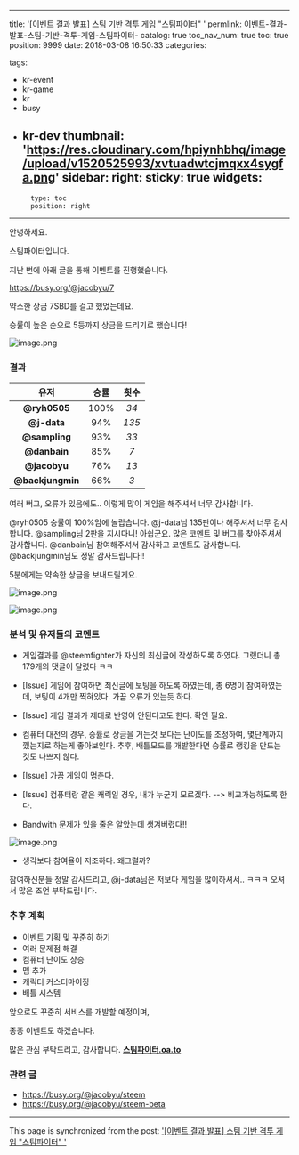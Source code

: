 
---
title: '[이벤트 결과 발표] 스팀 기반 격투 게임 "스팀파이터" '
permlink: 이벤트-결과-발표-스팀-기반-격투-게임-스팀파이터-
catalog: true
toc_nav_num: true
toc: true
position: 9999
date: 2018-03-08 16:50:33
categories:

tags:
- kr-event
- kr-game
- kr
- busy
- kr-dev
thumbnail: 'https://res.cloudinary.com/hpiynhbhq/image/upload/v1520525993/xvtuadwtcjmqxx4sygfa.png'
sidebar:
    right:
        sticky: true
widgets:
    -
        type: toc
        position: right
---


안녕하세요.

스팀파이터입니다.

지난 번에 아래 글을 통해 이벤트를 진행했습니다.

https://busy.org/@jacobyu/7

약소한 상금 7SBD를 걸고 했었는데요.

승률이 높은 순으로 5등까지 상금을 드리기로 했습니다!

![image.png](https://res.cloudinary.com/hpiynhbhq/image/upload/v1520525993/xvtuadwtcjmqxx4sygfa.png)

### 결과

|  <center>유저</center> |  <center>승률</center> |  <center>횟수</center> |
|:--------|:--------:|--------:|
|<center>**@ryh0505**</center> | <center>100%</center> |<center>*34*</center> |
|<center>**@j-data**</center> | <center>94%</center> |<center>*135*</center> |
|<center>**@sampling**</center> | <center>93%</center> |<center>*33*</center> |
|<center>**@danbain**</center> | <center>85% </center> |<center>*7*</center> |
|<center>**@jacobyu**</center> | <center>76%</center> |<center>*13*</center> |
|<center>**@backjungmin**</center> | <center>66%</center> |<center>*3*</center> |


여러 버그, 오류가 있음에도..
이렇게 많이 게임을 해주셔서 너무 감사합니다.

@ryh0505 승률이 100%임에 놀랍습니다.
@j-data님 135판이나 해주셔서 너무 감사합니다.
@sampling님 2판을 지시다니! 아쉽군요. 많은 코멘트 및 버그를 찾아주셔서 감사합니다.
@danbain님 참여해주셔서 감사하고 코멘트도 감사합니다.
@backjungmin님도 정말 감사드립니다!!

5분에게는 약속한 상금을 보내드릴게요.

![image.png](https://res.cloudinary.com/hpiynhbhq/image/upload/v1520526407/prouxpdhcziaynwh9lbd.png)

![image.png](https://res.cloudinary.com/hpiynhbhq/image/upload/v1520526451/vfalw2alyhxctuq8ahg8.png)

### 분석 및 유저들의 코멘트

* 게임결과를 @steemfighter가 자신의 최신글에 작성하도록 하였다.
그랬더니 총 179개의 댓글이 달렸다 ㅋㅋ

* [Issue] 게임에 참여하면 최신글에 보팅을 하도록 하였는데,
총 6명이 참여하였는데, 보팅이 4개만 찍혀있다. 가끔 오류가 있는듯 하다.

* [Issue] 게임 결과가 제대로 반영이 안된다고도 한다. 확인 필요.

* 컴퓨터 대전의 경우, 승률로 상금을 거는것 보다는 난이도를 조정하여, 
몇단계까지 깼는지로 하는게 좋아보인다.
추후, 배틀모드를 개발한다면 승률로 랭킹을 만드는 것도 나쁘지 않다.

* [Issue] 가끔 게임이 멈춘다.

* [Issue] 컴퓨터랑 같은 캐릭일 경우, 내가 누군지 모르겠다. --> 비교가능하도록 한다.

* Bandwith 문제가 있을 줄은 알았는데 생겨버렸다!!

![image.png](https://res.cloudinary.com/hpiynhbhq/image/upload/v1520527726/j35lem8craw1r6bdxbxx.png)

* 생각보다 참여율이 저조하다. 왜그럴까?

참여하신분들 정말 감사드리고,
@j-data님은 저보다 게임을 많이하셔서.. ㅋㅋㅋ 오셔서 많은 조언 부탁드립니다.

### 추후 계획
* 이벤트 기획 및 꾸준히 하기
* 여러 문제점 해결
* 컴퓨터 난이도 상승
* 맵 추가
* 캐릭터 커스터마이징
* 배틀 시스템

앞으로도 꾸준히 서비스를 개발할 예정이며,

종종 이벤트도 하겠습니다.

많은 관심 부탁드리고, 감사합니다.
**[스팀파이터.oa.to](http://스팀파이터.oa.to)**
### 관련 글
* https://busy.org/@jacobyu/steem
* https://busy.org/@jacobyu/steem-beta


- - -

This page is synchronized from the post: ['[이벤트 결과 발표] 스팀 기반 격투 게임 "스팀파이터" '](https://steempeak.com/@jacobyu/7cbfna)
